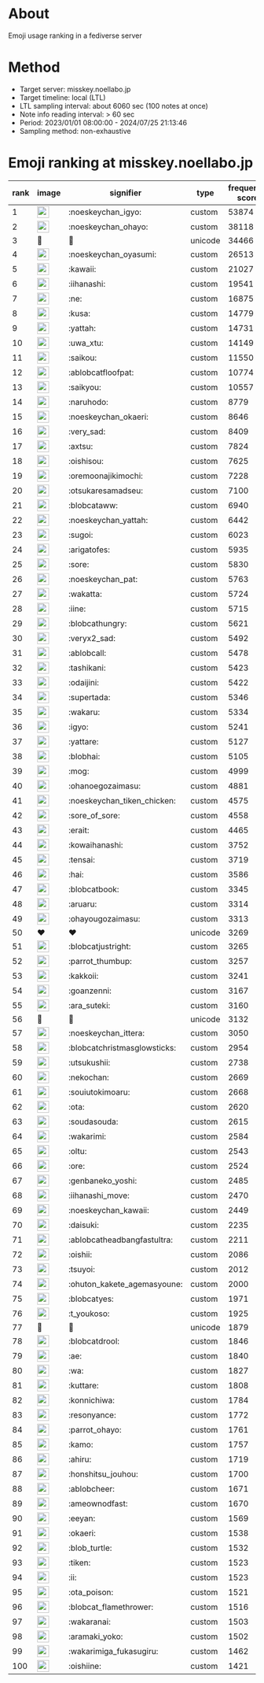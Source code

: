 # About
Emoji usage ranking in a fediverse server

# Method
- Target server: misskey.noellabo.jp
- Target timeline: local (LTL)
- LTL sampling interval: about 6060 sec (100 notes at once)
- Note info reading interval: > 60 sec
- Period: 2023/01/01 08:00:00 - 2024/07/25 21:13:46 
- Sampling method: non-exhaustive

# Emoji ranking at misskey.noellabo.jp

|rank|image|signifier|type|frequency score|
|----|----|----|----|----|
|1|<img height="24" src="https://misskey.noellabo.jp/emoji/noeskeychan_igyo.webp">|:noeskeychan_igyo:|custom|53874|
|2|<img height="24" src="https://misskey.noellabo.jp/emoji/noeskeychan_ohayo.webp">|:noeskeychan_ohayo:|custom|38118|
|3|🎉|🎉|unicode|34466|
|4|<img height="24" src="https://misskey.noellabo.jp/emoji/noeskeychan_oyasumi.webp">|:noeskeychan_oyasumi:|custom|26513|
|5|<img height="24" src="https://misskey.noellabo.jp/emoji/kawaii.webp">|:kawaii:|custom|21027|
|6|<img height="24" src="https://misskey.noellabo.jp/emoji/iihanashi.webp">|:iihanashi:|custom|19541|
|7|<img height="24" src="https://misskey.noellabo.jp/emoji/ne.webp">|:ne:|custom|16875|
|8|<img height="24" src="https://misskey.noellabo.jp/emoji/kusa.webp">|:kusa:|custom|14779|
|9|<img height="24" src="https://misskey.noellabo.jp/emoji/yattah.webp">|:yattah:|custom|14731|
|10|<img height="24" src="https://misskey.noellabo.jp/emoji/uwa_xtu.webp">|:uwa_xtu:|custom|14149|
|11|<img height="24" src="https://misskey.noellabo.jp/emoji/saikou.webp">|:saikou:|custom|11550|
|12|<img height="24" src="https://misskey.noellabo.jp/emoji/ablobcatfloofpat.webp">|:ablobcatfloofpat:|custom|10774|
|13|<img height="24" src="https://misskey.noellabo.jp/emoji/saikyou.webp">|:saikyou:|custom|10557|
|14|<img height="24" src="https://misskey.noellabo.jp/emoji/naruhodo.webp">|:naruhodo:|custom|8779|
|15|<img height="24" src="https://misskey.noellabo.jp/emoji/noeskeychan_okaeri.webp">|:noeskeychan_okaeri:|custom|8646|
|16|<img height="24" src="https://misskey.noellabo.jp/emoji/very_sad.webp">|:very_sad:|custom|8409|
|17|<img height="24" src="https://misskey.noellabo.jp/emoji/axtsu.webp">|:axtsu:|custom|7824|
|18|<img height="24" src="https://misskey.noellabo.jp/emoji/oishisou.webp">|:oishisou:|custom|7625|
|19|<img height="24" src="https://misskey.noellabo.jp/emoji/oremoonajikimochi.webp">|:oremoonajikimochi:|custom|7228|
|20|<img height="24" src="https://misskey.noellabo.jp/emoji/otsukaresamadseu.webp">|:otsukaresamadseu:|custom|7100|
|21|<img height="24" src="https://misskey.noellabo.jp/emoji/blobcataww.webp">|:blobcataww:|custom|6940|
|22|<img height="24" src="https://misskey.noellabo.jp/emoji/noeskeychan_yattah.webp">|:noeskeychan_yattah:|custom|6442|
|23|<img height="24" src="https://misskey.noellabo.jp/emoji/sugoi.webp">|:sugoi:|custom|6023|
|24|<img height="24" src="https://misskey.noellabo.jp/emoji/arigatofes.webp">|:arigatofes:|custom|5935|
|25|<img height="24" src="https://misskey.noellabo.jp/emoji/sore.webp">|:sore:|custom|5830|
|26|<img height="24" src="https://misskey.noellabo.jp/emoji/noeskeychan_pat.webp">|:noeskeychan_pat:|custom|5763|
|27|<img height="24" src="https://misskey.noellabo.jp/emoji/wakatta.webp">|:wakatta:|custom|5724|
|28|<img height="24" src="https://misskey.noellabo.jp/emoji/iine.webp">|:iine:|custom|5715|
|29|<img height="24" src="https://misskey.noellabo.jp/emoji/blobcathungry.webp">|:blobcathungry:|custom|5621|
|30|<img height="24" src="https://misskey.noellabo.jp/emoji/veryx2_sad.webp">|:veryx2_sad:|custom|5492|
|31|<img height="24" src="https://misskey.noellabo.jp/emoji/ablobcall.webp">|:ablobcall:|custom|5478|
|32|<img height="24" src="https://misskey.noellabo.jp/emoji/tashikani.webp">|:tashikani:|custom|5423|
|33|<img height="24" src="https://misskey.noellabo.jp/emoji/odaijini.webp">|:odaijini:|custom|5422|
|34|<img height="24" src="https://misskey.noellabo.jp/emoji/supertada.webp">|:supertada:|custom|5346|
|35|<img height="24" src="https://misskey.noellabo.jp/emoji/wakaru.webp">|:wakaru:|custom|5334|
|36|<img height="24" src="https://misskey.noellabo.jp/emoji/igyo.webp">|:igyo:|custom|5241|
|37|<img height="24" src="https://misskey.noellabo.jp/emoji/yattare.webp">|:yattare:|custom|5127|
|38|<img height="24" src="https://misskey.noellabo.jp/emoji/blobhai.webp">|:blobhai:|custom|5105|
|39|<img height="24" src="https://misskey.noellabo.jp/emoji/mog.webp">|:mog:|custom|4999|
|40|<img height="24" src="https://misskey.noellabo.jp/emoji/ohanoegozaimasu.webp">|:ohanoegozaimasu:|custom|4881|
|41|<img height="24" src="https://misskey.noellabo.jp/emoji/noeskeychan_tiken_chicken.webp">|:noeskeychan_tiken_chicken:|custom|4575|
|42|<img height="24" src="https://misskey.noellabo.jp/emoji/sore_of_sore.webp">|:sore_of_sore:|custom|4558|
|43|<img height="24" src="https://misskey.noellabo.jp/emoji/erait.webp">|:erait:|custom|4465|
|44|<img height="24" src="https://misskey.noellabo.jp/emoji/kowaihanashi.webp">|:kowaihanashi:|custom|3752|
|45|<img height="24" src="https://misskey.noellabo.jp/emoji/tensai.webp">|:tensai:|custom|3719|
|46|<img height="24" src="https://misskey.noellabo.jp/emoji/hai.webp">|:hai:|custom|3586|
|47|<img height="24" src="https://misskey.noellabo.jp/emoji/blobcatbook.webp">|:blobcatbook:|custom|3345|
|48|<img height="24" src="https://misskey.noellabo.jp/emoji/aruaru.webp">|:aruaru:|custom|3314|
|49|<img height="24" src="https://misskey.noellabo.jp/emoji/ohayougozaimasu.webp">|:ohayougozaimasu:|custom|3313|
|50|❤|❤|unicode|3269|
|51|<img height="24" src="https://misskey.noellabo.jp/emoji/blobcatjustright.webp">|:blobcatjustright:|custom|3265|
|52|<img height="24" src="https://misskey.noellabo.jp/emoji/parrot_thumbup.webp">|:parrot_thumbup:|custom|3257|
|53|<img height="24" src="https://misskey.noellabo.jp/emoji/kakkoii.webp">|:kakkoii:|custom|3241|
|54|<img height="24" src="https://misskey.noellabo.jp/emoji/goanzenni.webp">|:goanzenni:|custom|3167|
|55|<img height="24" src="https://misskey.noellabo.jp/emoji/ara_suteki.webp">|:ara_suteki:|custom|3160|
|56|🍗|🍗|unicode|3132|
|57|<img height="24" src="https://misskey.noellabo.jp/emoji/noeskeychan_ittera.webp">|:noeskeychan_ittera:|custom|3050|
|58|<img height="24" src="https://misskey.noellabo.jp/emoji/blobcatchristmasglowsticks.webp">|:blobcatchristmasglowsticks:|custom|2954|
|59|<img height="24" src="https://misskey.noellabo.jp/emoji/utsukushii.webp">|:utsukushii:|custom|2738|
|60|<img height="24" src="https://misskey.noellabo.jp/emoji/nekochan.webp">|:nekochan:|custom|2669|
|61|<img height="24" src="https://misskey.noellabo.jp/emoji/souiutokimoaru.webp">|:souiutokimoaru:|custom|2668|
|62|<img height="24" src="https://misskey.noellabo.jp/emoji/ota.webp">|:ota:|custom|2620|
|63|<img height="24" src="https://misskey.noellabo.jp/emoji/soudasouda.webp">|:soudasouda:|custom|2615|
|64|<img height="24" src="https://misskey.noellabo.jp/emoji/wakarimi.webp">|:wakarimi:|custom|2584|
|65|<img height="24" src="https://misskey.noellabo.jp/emoji/oltu.webp">|:oltu:|custom|2543|
|66|<img height="24" src="https://misskey.noellabo.jp/emoji/ore.webp">|:ore:|custom|2524|
|67|<img height="24" src="https://misskey.noellabo.jp/emoji/genbaneko_yoshi.webp">|:genbaneko_yoshi:|custom|2485|
|68|<img height="24" src="https://misskey.noellabo.jp/emoji/iihanashi_move.webp">|:iihanashi_move:|custom|2470|
|69|<img height="24" src="https://misskey.noellabo.jp/emoji/noeskeychan_kawaii.webp">|:noeskeychan_kawaii:|custom|2449|
|70|<img height="24" src="https://misskey.noellabo.jp/emoji/daisuki.webp">|:daisuki:|custom|2235|
|71|<img height="24" src="https://misskey.noellabo.jp/emoji/ablobcatheadbangfastultra.webp">|:ablobcatheadbangfastultra:|custom|2211|
|72|<img height="24" src="https://misskey.noellabo.jp/emoji/oishii.webp">|:oishii:|custom|2086|
|73|<img height="24" src="https://misskey.noellabo.jp/emoji/tsuyoi.webp">|:tsuyoi:|custom|2012|
|74|<img height="24" src="https://misskey.noellabo.jp/emoji/ohuton_kakete_agemasyoune.webp">|:ohuton_kakete_agemasyoune:|custom|2000|
|75|<img height="24" src="https://misskey.noellabo.jp/emoji/blobcatyes.webp">|:blobcatyes:|custom|1971|
|76|<img height="24" src="https://misskey.noellabo.jp/emoji/t_youkoso.webp">|:t_youkoso:|custom|1925|
|77|👀|👀|unicode|1879|
|78|<img height="24" src="https://misskey.noellabo.jp/emoji/blobcatdrool.webp">|:blobcatdrool:|custom|1846|
|79|<img height="24" src="https://misskey.noellabo.jp/emoji/ae.webp">|:ae:|custom|1840|
|80|<img height="24" src="https://misskey.noellabo.jp/emoji/wa.webp">|:wa:|custom|1827|
|81|<img height="24" src="https://misskey.noellabo.jp/emoji/kuttare.webp">|:kuttare:|custom|1808|
|82|<img height="24" src="https://misskey.noellabo.jp/emoji/konnichiwa.webp">|:konnichiwa:|custom|1784|
|83|<img height="24" src="https://misskey.noellabo.jp/emoji/resonyance.webp">|:resonyance:|custom|1772|
|84|<img height="24" src="https://misskey.noellabo.jp/emoji/parrot_ohayo.webp">|:parrot_ohayo:|custom|1761|
|85|<img height="24" src="https://misskey.noellabo.jp/emoji/kamo.webp">|:kamo:|custom|1757|
|86|<img height="24" src="https://misskey.noellabo.jp/emoji/ahiru.webp">|:ahiru:|custom|1719|
|87|<img height="24" src="https://misskey.noellabo.jp/emoji/honshitsu_jouhou.webp">|:honshitsu_jouhou:|custom|1700|
|88|<img height="24" src="https://misskey.noellabo.jp/emoji/ablobcheer.webp">|:ablobcheer:|custom|1671|
|89|<img height="24" src="https://misskey.noellabo.jp/emoji/ameownodfast.webp">|:ameownodfast:|custom|1670|
|90|<img height="24" src="https://misskey.noellabo.jp/emoji/eeyan.webp">|:eeyan:|custom|1569|
|91|<img height="24" src="https://misskey.noellabo.jp/emoji/okaeri.webp">|:okaeri:|custom|1538|
|92|<img height="24" src="https://misskey.noellabo.jp/emoji/blob_turtle.webp">|:blob_turtle:|custom|1532|
|93|<img height="24" src="https://misskey.noellabo.jp/emoji/tiken.webp">|:tiken:|custom|1523|
|94|<img height="24" src="https://misskey.noellabo.jp/emoji/ii.webp">|:ii:|custom|1523|
|95|<img height="24" src="https://misskey.noellabo.jp/emoji/ota_poison.webp">|:ota_poison:|custom|1521|
|96|<img height="24" src="https://misskey.noellabo.jp/emoji/blobcat_flamethrower.webp">|:blobcat_flamethrower:|custom|1516|
|97|<img height="24" src="https://misskey.noellabo.jp/emoji/wakaranai.webp">|:wakaranai:|custom|1503|
|98|<img height="24" src="https://misskey.noellabo.jp/emoji/aramaki_yoko.webp">|:aramaki_yoko:|custom|1502|
|99|<img height="24" src="https://misskey.noellabo.jp/emoji/wakarimiga_fukasugiru.webp">|:wakarimiga_fukasugiru:|custom|1462|
|100|<img height="24" src="https://misskey.noellabo.jp/emoji/oishiine.webp">|:oishiine:|custom|1421|
